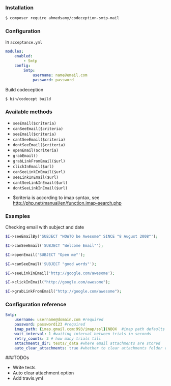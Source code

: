 ### Installation

``` bash
$ composer require ahmedsamy/codeception-smtp-mail
```

### Configuration
in `acceptance.yml`
``` yaml
modules:
    enabled:
        - Smtp
    config:
        Smtp:
            username: name@email.com
            password: password

```

Build codeception

``` bash
$ bin/codecept build
```

### Available methods
- ``` seeEmail($criteria) ```
- ``` canSeeEmail($criteria) ```
- ``` seeEmail($criteria) ```
- ``` cantSeeEmail($criteria) ```
- ``` dontSeeEmail($criteria) ```
- ``` openEmail($criteria) ```
- ``` grabEmail() ```
- ``` grabLinkFromEmail($url) ```
- ``` clickInEmail($url) ```
- ``` canSeeLinkInEmail($url) ```
- ``` seeLinkInEmail($url) ```
- ``` cantSeeLinkInEmail($url) ```
- ``` dontSeeLinkInEmail($url) ```

* $criteria is according to imap syntax, see http://php.net/manual/en/function.imap-search.php

### Examples

Checking email with subject and date

``` php
$I->seeEmailBy('SUBJECT "HOWTO be Awesome" SINCE "8 August 2008"');

$I->canSeeEmail('SUBJECT "Welcome Email"');

$I->openEmail('SUBJECT "Open me"');

$I->canSeeEmail('SUBJECT "good words"');

$I->seeLinkInEmail('http://google.com/awesome');

$I->clickInEmail("http://google.com/awesome");

$I->grabLinkFromEmail("http://google.com/awesome");

```

### Configuration reference

``` yaml
Smtp:
    username: username@domain.com #required
    password: password123 #required
    imap_path: {imap.gmail.com:993/imap/ssl}INBOX  #imap path defaults to gmail config
    wait_interval: 1 #waiting interval between trials in seconds
    retry_counts: 3 # how many trials till
    attachments_dir: tests/_data #where email attachments are stored
    auto_clear_attachments: true #whether to clear attachments folder every run or not

```


###TODOs

- Write tests
- Auto clear attachment option
- Add travis.yml

